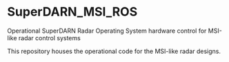 SuperDARN_MSI_ROS
=================

Operational SuperDARN Radar Operating System hardware control for MSI-like radar control systems


This repository houses the operational code for the MSI-like radar designs. 

